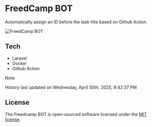 # FreedCamp BOT

Automatically assign an ID before the task title based on Github Action.

![FreedCamp BOT](https://repository-images.githubusercontent.com/737932867/7d34798b-2680-471c-b089-a78a718d3d6a)

## Tech

- Laravel
- Docker
- Github Action

> [!NOTE]  
> History last updated on Wednesday, April 30th, 2025, 9:42:37 PM

## License

The Freedcamp BOT is open-sourced software licensed under the [MIT license](https://opensource.org/licenses/MIT).
